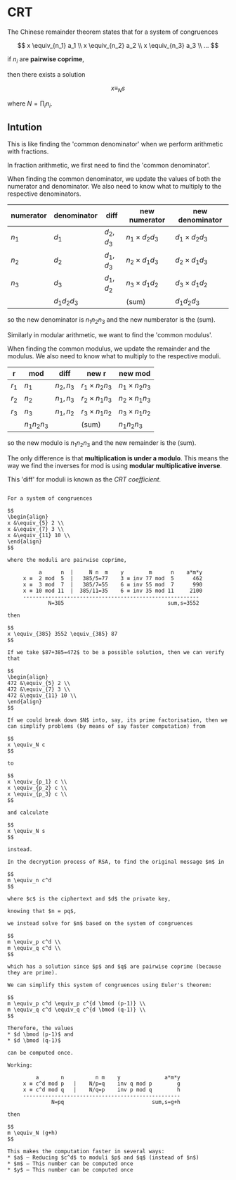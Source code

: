 # CRT

The Chinese remainder theorem states that for a system of congruences

$$
x \equiv_{n_1} a_1 \\
x \equiv_{n_2} a_2 \\
x \equiv_{n_3} a_3 \\
...
$$

if $n_i$ are **pairwise coprime**,

then there exists a solution

$$
x \equiv_N s
$$

where $N = \prod_i n_i$.

## Intution

This is like finding the 'common denominator' when we perform arithmetic with fractions.

In fraction arithmetic, we first need to find the 'common denominator'.

When finding the common denominator, we update the values of both the numerator and denominator. We also need to know what to multiply to the respective denominators.

| numerator | denominator   | diff       | new numerator        | new denominator      |
| --------- | ------------- | ---------- | -------------------- | -------------------- |
| $n_1$     | $d_1$         | $d_2, d_3$ | $n_1 \times d_2 d_3$ | $d_1 \times d_2 d_3$ |
| $n_2$     | $d_2$         | $d_1, d_3$ | $n_2 \times d_1 d_3$ | $d_2 \times d_1 d_3$ |
| $n_3$     | $d_3$         | $d_1, d_2$ | $n_3 \times d_1 d_2$ | $d_3 \times d_1 d_2$ |
|           | $d_1 d_2 d_3$ |            | (sum)                | $d_1 d_2 d_3$        |

so the new denominator is $n_1 n_2 n_3$ and the new numberator is the (sum).

Similarly in modular arithmetic, we want to find the 'common modulus'.

When finding the common modulus, we update the remainder and the modulus. We also need to know what to multiply to the respective moduli.

| r     | mod           | diff       | new r                | new mod              |
| ----- | ------------- | ---------- | -------------------- | -------------------- |
| $r_1$ | $n_1$         | $n_2, n_3$ | $r_1 \times n_2 n_3$ | $n_1 \times n_2 n_3$ |
| $r_2$ | $n_2$         | $n_1, n_3$ | $r_2 \times n_1 n_3$ | $n_2 \times n_1 n_3$ |
| $r_3$ | $n_3$         | $n_1, n_2$ | $r_3 \times n_1 n_2$ | $n_3 \times n_1 n_2$ |
|       | $n_1 n_2 n_3$ |            | (sum)                | $n_1 n_2 n_3$        |

so the new modulo is $n_1 n_2 n_3$ and the new remainder is the (sum).

The only difference is that **multiplication is under a modulo**. This means the way we find the inverses for mod is using **modular multiplicative inverse**.

This 'diff' for moduli is known as the *CRT coefficient*.

```admonish example title="Example 1"

For a system of congruences

$$
\begin{align}
x &\equiv_{5} 2 \\
x &\equiv_{7} 3 \\
x &\equiv_{11} 10 \\
\end{align}
$$

where the moduli are pairwise coprime,

          a      n  |     N n  m    y        m      n    a*m*y
     x ≡  2 mod  5  |   385/5=77    3 ≡ inv 77 mod  5      462
     x ≡  3 mod  7  |   385/7=55    6 ≡ inv 55 mod  7      990
     x ≡ 10 mod 11  |  385/11=35    6 ≡ inv 35 mod 11     2100
     --------------------------------------------------------
             N=385                                 sum,s=3552

then

$$
x \equiv_{385} 3552 \equiv_{385} 87
$$

If we take $87+385=472$ to be a possible solution, then we can verify that

$$
\begin{align}
472 &\equiv_{5} 2 \\
472 &\equiv_{7} 3 \\
472 &\equiv_{11} 10 \\
\end{align}
$$
```

```admonish note title="How to realise the benefits of CRT?"
If we could break down $N$ into, say, its prime factorisation, then we can simplify problems (by means of say faster computation) from

$$
x \equiv_N c
$$

to

$$
x \equiv_{p_1} c \\
x \equiv_{p_2} c \\
x \equiv_{p_3} c \\
$$

and calculate

$$
x \equiv_N s
$$

instead.
```

```admonish example title="Application of CRT: RSA"
In the decryption process of RSA, to find the original message $m$ in

$$
m \equiv_n c^d
$$

where $c$ is the ciphertext and $d$ the private key,

knowing that $n = pq$,

we instead solve for $m$ based on the system of congruences

$$
m \equiv_p c^d \\
m \equiv_q c^d \\
$$

which has a solution since $p$ and $q$ are pairwise coprime (because they are prime).

We can simplify this system of congruences using Euler's theorem:

$$
m \equiv_p c^d \equiv_p c^{d \bmod (p-1)} \\
m \equiv_q c^d \equiv_q c^{d \bmod (q-1)} \\
$$

Therefore, the values
* $d \bmod (p-1)$ and
* $d \bmod (q-1)$

can be computed once.

Working:

         a       n          n m    y              a*m*y
     x ≡ c^d mod p   |    N/p=q    inv q mod p        g
     x ≡ c^d mod q   |    N/q=p    inv p mod q        h
     --------------------------------------------------
              N=pq                            sum,s=g+h

then

$$
m \equiv_N (g+h)
$$

This makes the computation faster in several ways:
* $a$ — Reducing $c^d$ to moduli $p$ and $q$ (instead of $n$)
* $m$ — This number can be computed once
* $y$ — This number can be computed once
```
